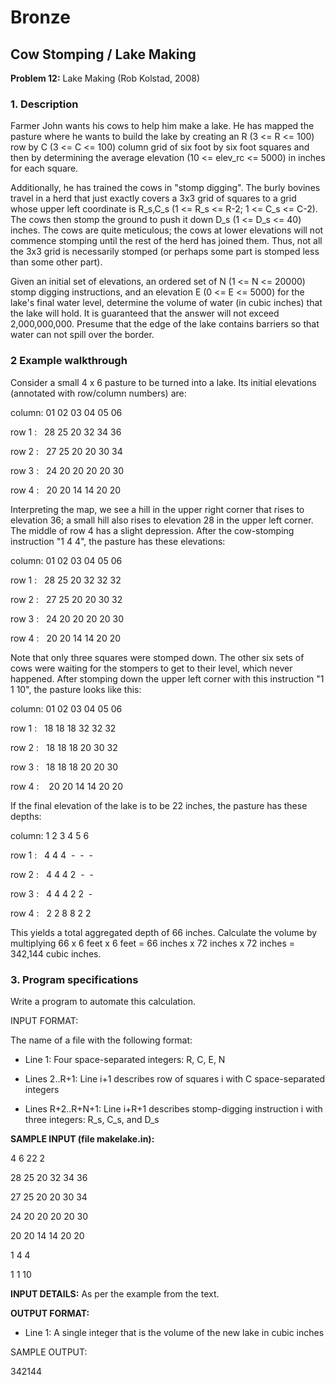 # Bronze
## Cow Stomping / Lake Making

**Problem 12:** Lake Making (Rob Kolstad, 2008)

### 1. Description

Farmer John wants his cows to help him make a lake. He has mapped the pasture where he wants to build the lake by creating an R (3 <= R <= 100) row by C (3 <= C <= 100) column grid of six foot by six foot squares and then by determining the average elevation (10 <= elev_rc <= 5000) in inches for each square.

Additionally, he has trained the cows in "stomp digging". The burly bovines travel in a herd that just exactly covers a 3x3 grid of squares to a grid whose upper left coordinate is R_s,C_s (1 <= R_s <= R-2; 1 <= C_s <= C-2). The cows then stomp the ground to push it down D_s (1 <= D_s <= 40) inches. The cows are quite meticulous; the cows at lower elevations will not commence stomping until the rest of the herd has joined them. Thus, not all the 3x3 grid is necessarily stomped (or perhaps some part is stomped less than some other part).

Given an initial set of elevations, an ordered set of N (1 <= N <= 20000) stomp digging instructions, and an elevation E (0 <= E <= 5000) for the lake's final water level, determine the volume of water (in cubic inches) that the lake will hold. It is guaranteed that the answer will not exceed 2,000,000,000. Presume that the edge of the lake contains barriers so that water can not spill over the border.

### 2 Example walkthrough

Consider a small 4 x 6 pasture to be turned into a lake. Its initial elevations (annotated with row/column numbers) are:

column: 01 02 03 04 05 06

row 1 :&nbsp;&nbsp; 28 25 20 32 34 36

row 2 :&nbsp;&nbsp; 27 25 20 20 30 34

row 3 :&nbsp;&nbsp; 24 20 20 20 20 30

row 4 :&nbsp;&nbsp; 20 20 14 14 20 20
  

Interpreting the map, we see a hill in the upper right corner that rises to elevation 36; a small hill also rises to elevation 28 in the upper left corner. The middle of row 4 has a slight depression. After the cow-stomping instruction "1 4 4", the pasture has these elevations:

column:  01 02 03 04 05 06

row 1 :&nbsp;&nbsp;  28 25 20 32 32 32

row 2 :&nbsp;&nbsp;  27 25 20 20 30 32

row 3 :&nbsp;&nbsp;  24 20 20 20 20 30

row 4 :&nbsp;&nbsp;  20 20 14 14 20 20
  

Note that only three squares were stomped down. The other six sets of cows were waiting for the stompers to get to their level, which never happened. After stomping down the upper left corner with this instruction "1 1 10", the pasture looks like this:

column:  01 02 03 04 05 06

row 1 :&nbsp;&nbsp;  18 18 18 32 32 32

row 2 :&nbsp;&nbsp;  18 18 18 20 30 32

row 3 :&nbsp;&nbsp;  18 18 18 20 20 30

row 4 : &nbsp;&nbsp; 20 20 14 14 20 20
  

If the final elevation of the lake is to be 22 inches, the pasture has these depths:

column:   1  2  3  4  5  6

row 1 :&nbsp;&nbsp;   4  4  4&nbsp; -&nbsp; -&nbsp; -

row 2 :&nbsp;&nbsp;   4  4  4  2&nbsp; -&nbsp; -

row 3 :&nbsp;&nbsp;   4  4  4  2  2&nbsp; -

row 4 :&nbsp;&nbsp;   2  2  8  8  2  2
  

This yields a total aggregated depth of 66 inches. Calculate the volume by multiplying 66 x 6 feet x 6 feet = 66 inches x 72 inches x 72 inches = 342,144 cubic inches.

### 3. Program specifications

Write a program to automate this calculation.

INPUT FORMAT:

The name of a file with the following format:

* Line 1: Four space-separated integers: R, C, E, N

* Lines 2..R+1: Line i+1 describes row of squares i with C space-separated integers

* Lines R+2..R+N+1: Line i+R+1 describes stomp-digging instruction i with three integers: R_s, C_s, and D_s

**SAMPLE INPUT (file makelake.in):**

4 6 22 2

28 25 20 32 34 36

27 25 20 20 30 34

24 20 20 20 20 30

20 20 14 14 20 20

1 4 4

1 1 10

**INPUT DETAILS:** As per the example from the text.

**OUTPUT FORMAT:**

* Line 1: A single integer that is the volume of the new lake in cubic inches

SAMPLE OUTPUT:

342144
